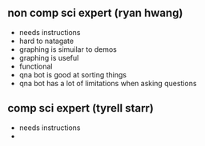 ## non comp sci expert (ryan hwang)

- needs instructions
- hard to natagate
- graphing is simuilar to demos
- graphing is useful
- functional
- qna bot is good at sorting things
- qna bot has a lot of limitations when asking questions

## comp sci expert (tyrell starr)

- needs instructions
- 